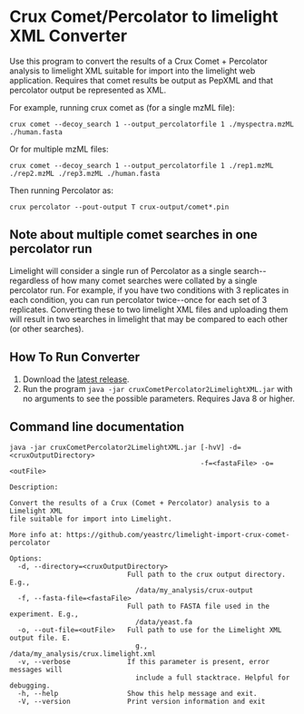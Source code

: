 Crux Comet/Percolator to limelight XML Converter
===================================================

Use this program to convert the results of a Crux Comet + Percolator analysis to
limelight XML suitable for import into the limelight web application. Requires that
comet results be output as PepXML and that percolator output be represented as XML.

For example, running crux comet as (for a single mzML file):
```
crux comet --decoy_search 1 --output_percolatorfile 1 ./myspectra.mzML ./human.fasta
```

Or for multiple mzML files:
```
crux comet --decoy_search 1 --output_percolatorfile 1 ./rep1.mzML ./rep2.mzML ./rep3.mzML ./human.fasta
```

Then running Percolator as:
```
crux percolator --pout-output T crux-output/comet*.pin
```

Note about multiple comet searches in one percolator run
-----------------------------------------------------------
Limelight will consider a single run of Percolator as a single search--regardless of how many comet searches
were collated by a single percolator run. For example, if you have two conditions with 3 replicates in each
condition, you can run percolator twice--once for each set of 3 replicates. Converting these to two limelight
XML files and uploading them will result in two searches in limelight that may be compared to each other (or other searches).


How To Run Converter
----------------------
1. Download the [latest release](https://github.com/yeastrc/limelight-import-crux-comet-percolator/releases).
2. Run the program ``java -jar cruxCometPercolator2LimelightXML.jar`` with no arguments to see the possible parameters. Requires Java 8 or higher.

Command line documentation
---------------------------

```
java -jar cruxCometPercolator2LimelightXML.jar [-hvV] -d=<cruxOutputDirectory>
                                               -f=<fastaFile> -o=<outFile>

Description:

Convert the results of a Crux (Comet + Percolator) analysis to a Limelight XML
file suitable for import into Limelight.

More info at: https://github.com/yeastrc/limelight-import-crux-comet-percolator

Options:
  -d, --directory=<cruxOutputDirectory>
                             Full path to the crux output directory. E.g.,
                               /data/my_analysis/crux-output
  -f, --fasta-file=<fastaFile>
                             Full path to FASTA file used in the experiment. E.g.,
                               /data/yeast.fa
  -o, --out-file=<outFile>   Full path to use for the Limelight XML output file. E.
                               g., /data/my_analysis/crux.limelight.xml
  -v, --verbose              If this parameter is present, error messages will
                               include a full stacktrace. Helpful for debugging.
  -h, --help                 Show this help message and exit.
  -V, --version              Print version information and exit
```
